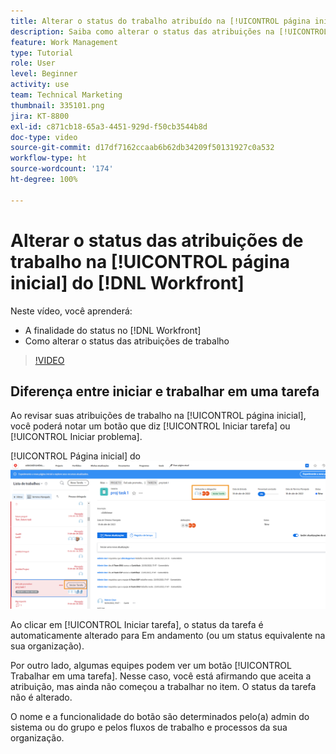 ```yaml
---
title: Alterar o status do trabalho atribuído na [!UICONTROL página inicial]
description: Saiba como alterar o status das atribuições na [!UICONTROL página inicial], para indicar que o trabalho está em andamento. Entenda por que o status é importante no [!DNL  Workfront].
feature: Work Management
type: Tutorial
role: User
level: Beginner
activity: use
team: Technical Marketing
thumbnail: 335101.png
jira: KT-8800
exl-id: c871cb18-65a3-4451-929d-f50cb3544b8d
doc-type: video
source-git-commit: d17df7162ccaab6b62db34209f50131927c0a532
workflow-type: ht
source-wordcount: '174'
ht-degree: 100%

---
```


# Alterar o status das atribuições de trabalho na [!UICONTROL página inicial] do [!DNL Workfront]

Neste vídeo, você aprenderá:

* A finalidade do status no [!DNL  Workfront]
* Como alterar o status das atribuições de trabalho

>[!VIDEO](https://video.tv.adobe.com/v/335101/?quality=12&learn=on&enablevpops)

## Diferença entre iniciar e trabalhar em uma tarefa

Ao revisar suas atribuições de trabalho na [!UICONTROL página inicial], você poderá notar um botão que diz [!UICONTROL Iniciar tarefa] ou [!UICONTROL Iniciar problema].

[!UICONTROL Página inicial] do ![[!DNL Workfront] com um botão [!UICONTROL Iniciar tarefa].](assets/worker-fundamentals-1.png)

Ao clicar em [!UICONTROL Iniciar tarefa], o status da tarefa é automaticamente alterado para Em andamento (ou um status equivalente na sua organização).

Por outro lado, algumas equipes podem ver um botão [!UICONTROL Trabalhar em uma tarefa]. Nesse caso, você está afirmando que aceita a atribuição, mas ainda não começou a trabalhar no item. O status da tarefa não é alterado.

O nome e a funcionalidade do botão são determinados pelo(a) admin do sistema ou do grupo e pelos fluxos de trabalho e processos da sua organização.

<!---
learn more URLs
--->
